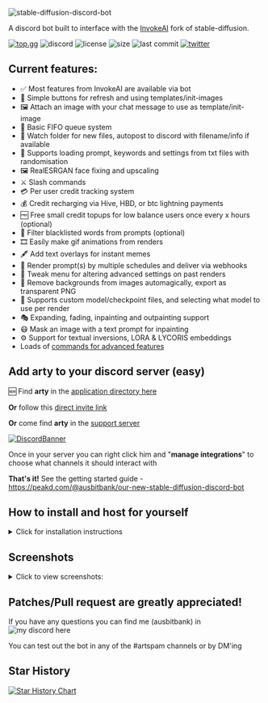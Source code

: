 ![stable-diffusion-discord-bot](https://github.com/ausbitbank/stable-diffusion-discord-bot/assets/1692203/ab84734b-1c40-4216-8c5b-14cecc93f69d)

A discord bot built to interface with the [InvokeAI](https://github.com/invoke-ai/InvokeAI) fork of stable-diffusion.

[![top.gg](https://top.gg/api/widget/servers/973484171534172170.svg)](https://top.gg/bot/973484171534172170)
![discord](https://img.shields.io/discord/419390618209353730?style=plastic)
![license](https://img.shields.io/github/license/ausbitbank/stable-diffusion-discord-bot?style=plastic)
![size](https://img.shields.io/github/repo-size/ausbitbank/stable-diffusion-discord-bot?style=plastic)
![last commit](https://img.shields.io/github/last-commit/ausbitbank/stable-diffusion-discord-bot?style=plastic)
[![twitter](https://img.shields.io/twitter/follow/ausbitbank?style=social)](https://twitter.com/ausbitbank)

## Current features:

- ✅ Most features from InvokeAI are available via bot
- 🔁 Simple buttons for refresh and using templates/init-images
- 🖼️ Attach an image with your chat message to use as template/init-image
- 🧊 Basic FIFO queue system
- 📂 Watch folder for new files, autopost to discord with filename/info if available
- 📄 Supports loading prompt, keywords and settings from txt files with randomisation
- 🖼️ RealESRGAN face fixing and upscaling
- ⚔️ Slash commands
- 💳 Per user credit tracking system
- 💰 Credit recharging via Hive, HBD, or btc lightning payments
- 🆓 Free small credit topups for low balance users once every x hours (optional)
- 🚫 Filter blacklisted words from prompts (optional)
- 🎞️ Easily make gif animations from renders
- 🖋️ Add text overlays for instant memes
- 📅 Render prompt(s) by multiple schedules and deliver via webhooks
- 🔧 Tweak menu for altering advanced settings on past renders
- 🌅 Remove backgrounds from images automagically, export as transparent PNG
- 🤖 Supports custom model/checkpoint files, and selecting what model to use per render
- 🎭 Expanding, fading, inpainting and outpainting support
- 😷 Mask an image with a text prompt for inpainting
- ⚙️ Support for textual inversions, LORA & LYCORIS embeddings
- Loads of [commands for advanced features](https://github.com/ausbitbank/stable-diffusion-discord-bot/blob/main/commands.md)

## Add arty to your discord server (easy)

🆕 Find **arty** in the [application directory here](https://discord.com/application-directory/973484171534172170)

**Or** follow this [direct invite link](https://discord.com/oauth2/authorize?client_id=973484171534172170&scope=bot&permissions=124992)

**Or** come find **arty** in the [support server](https://discord.gg/ausbit-s-stuff-and-things-419390618209353730)

[![DiscordBanner](https://invidget.switchblade.xyz/ausbit-s-stuff-and-things-419390618209353730)](https://discord.gg/ausbit-s-stuff-and-things-419390618209353730)

Once in your server you can right click him and "**manage integrations**" to choose what channels it should interact with

**That's it!** See the getting started guide - https://peakd.com/@ausbitbank/our-new-stable-diffusion-discord-bot

## How to install and host for yourself

<details>
  <summary>Click for installation instructions</summary>

Recommend at least **8gb video ram**, **lots of storage space**, and joining the support server for help (see #bot-help)

Requirements:
-  [InvokeAI](https://github.com/invoke-ai/InvokeAI) **v2.3.5post2** installed and running on your system first
   - Ensure InvokeAI is running in `browser-based UI` mode
- [git](https://git-scm.com/book/en/v2/Getting-Started-Installing-Git)
- [docker-compose](https://docs.docker.com/compose/install/)

To download and configure the bot:

```
git clone https://github.com/ausbitbank/stable-diffusion-discord-bot
cd stable-diffusion-discord-bot
mv config.example config
```

Inside the `docker-compose.yml` file, check that the outputs volume maps correctly to your InvokeAI outputs folder.

```yml
volumes:
 - ~/invokeai/outputs:/app/outputs # change the left side of the colon (:) to your InvokeAI outputs folder on the host machine
```

Open the `config\.env` file in a text editor and configure at least the `discordBotKey`,`adminID` and `channelID`

To configure a new discord bot user and get the `discordBotKey` :
  - Visit [discord.com/developers/applications](https://discord.com/developers/applications)
  - Click "New Application", give it a name, click **bot** > **add bot**
  - Copy the token into the .env file as `discordBotKey`
  - Enable **Message Content Intent** under Privileged Gateway Intent
  
  ![Enable Message Content Intent](https://media.discordapp.net/attachments/1112198336368361495/1115675971509567508/image.png)

To collect the remaining `adminID` and `channelID`:

  - In discord to go **User Settings** > **App Settings** > **Advanced** > **enable Developer Mode**
  - For `adminID`, right click your own username and click "copy ID"
  - For `channelID`, right click your home/headquarters channel and click "copy ID"

After entering the required details, save the file and go back to your command prompt window and run:

```
docker-compose up
```

The bot will launch and you should see an invite link in the logs, control-click it to invite the bot to your server

The invite link will look like `https://discord.com/oauth2/authorize?client_id= APPLICATION ID HERE &scope=bot&permissions=124992`

**That's it!**

</details>

## Screenshots

<details>
  <summary>Click to view screenshots:</summary>

Tweak menu with advanced controls

![](https://media.discordapp.net/attachments/1112198336368361495/1114467432027914300/image.png)

Model/Checkpoint switching

![](https://media.discordapp.net/attachments/968822563662860338/1044069621977853962/image.png)

![](https://media.discordapp.net/attachments/1112198336368361495/1114467824375697468/image.png)

Support for unlimited LORA's and textual inversions with paging menu

![](https://media.discordapp.net/attachments/1112198336368361495/1114476921833668620/image.png)

Expanding image transparency for outpainting

![](https://media.discordapp.net/attachments/968822563662860338/1044071184720986243/image.png)

Outpainting a template image

![](https://media.discordapp.net/attachments/968822563662860338/1044071185069125813/image.png)

Inpainting using a text mask

![](https://media.discordapp.net/attachments/968822563662860338/1044071827611324436/image.png)

Automagic background removal

![](https://media.discordapp.net/attachments/968822563662860338/1044072153131274340/image.png)

![](https://media.discordapp.net/attachments/1112198336368361495/1114468571309932624/image.png)

![](https://media.discordapp.net/attachments/1112198336368361495/1114468635776397332/image.png)

Slash commands with available parameters

![](https://media.discordapp.net/attachments/968822563662860338/1020031881242222683/unknown.png)

Image from text with width/height parameters

![](https://media.discordapp.net/attachments/419466215808040980/1024623676135579708/unknown.png)

![Image from text with width/height parameters](https://media.discordapp.net/attachments/968822563662860338/1018016731475751102/unknown.png)

Generating images from text + template

![Generating images from text + templates](https://media.discordapp.net/attachments/968822563662860338/1018015274802364476/unknown.png)

Seamless tiling background creation from a template

![Seamless tiling background creation from a template](https://media.discordapp.net/attachments/968822563662860338/1018017771243720704/unknown.png)

/prompt [keyword] to remix a random prompt from 600+ in the library so far

![/prompt keyword to remix a random prompt (600+ so far)](https://media.discordapp.net/attachments/968822563662860338/1020036559036231761/unknown.png)

Use `{animal}` `{star}` `{city}` etc in prompts to replace with random keywords from a text file library

![](https://media.discordapp.net/attachments/968822563662860338/1020041729342189688/unknown.png)

![](https://media.discordapp.net/attachments/968822563662860338/1020042165491089428/unknown.png)

Using an init image via discord message attachment

![](https://media.discordapp.net/attachments/968822563662860338/1020047550167912579/unknown.png)

Recharging credit with Hive, HBD or BTC lightning

![](https://media.discordapp.net/attachments/1112198336368361495/1114469417166848101/image.png)

Generating animations with `!meme animate` and attaching images

![](https://media.discordapp.net/attachments/968822563662860338/1024638314814373928/unknown.png)
![](https://media.discordapp.net/attachments/968822563662860338/1024638318631194624/animate-1845497245.gif)

</details>

Patches/Pull request are greatly appreciated!
-----------------------

If you have any questions you can find me (ausbitbank) in ![my discord here](https://discord.gg/DSdK9KRJxq)

You can test out the bot in any of the #artspam channels or by DM'ing

## Star History

[![Star History Chart](https://api.star-history.com/svg?repos=ausbitbank/stable-diffusion-discord-bot&type=Date)](https://star-history.com/#ausbitbank/stable-diffusion-discord-bot&Date)
